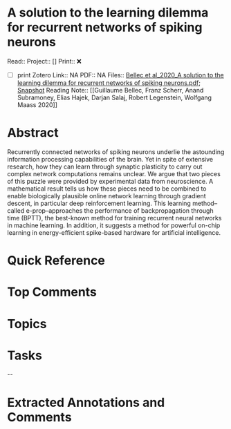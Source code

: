 

# A solution to the learning dilemma for recurrent networks of spiking neurons
Read:: 
Project:: []
Print::  ❌
- [ ] print 
Zotero Link:: NA
PDF:: NA
Files:: [Bellec et al_2020_A solution to the learning dilemma for recurrent networks of spiking neurons.pdf](file:///home/michaelt/Insync/m@tarlton.info/Google%20Drive/06.%20Zotero/storage/V7R6KZFX/Bellec%20et%20al_2020_A%20solution%20to%20the%20learning%20dilemma%20for%20recurrent%20networks%20of%20spiking%20neurons.pdf); [Snapshot](file:///home/michaelt/Insync/m@tarlton.info/Google%20Drive/06.%20Zotero/storage/UGZVBK9J/s41467-020-17236-y.html)
Reading Note:: [[Guillaume Bellec, Franz Scherr, Anand Subramoney, Elias Hajek, Darjan Salaj, Robert Legenstein, Wolfgang Maass 2020]]

# Abstract
Recurrently connected networks of spiking neurons underlie the astounding information processing capabilities of the brain. Yet in spite of extensive research, how they can learn through synaptic plasticity to carry out complex network computations remains unclear. We argue that two pieces of this puzzle were provided by experimental data from neuroscience. A mathematical result tells us how these pieces need to be combined to enable biologically plausible online network learning through gradient descent, in particular deep reinforcement learning. This learning method–called e-prop–approaches the performance of backpropagation through time (BPTT), the best-known method for training recurrent neural networks in machine learning. In addition, it suggests a method for powerful on-chip learning in energy-efficient spike-based hardware for artificial intelligence.

# Quick Reference


# Top Comments


# Topics


# Tasks


--
# Extracted Annotations and Comments